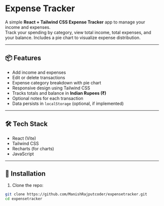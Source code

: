 # Expense Tracker

A simple **React + Tailwind CSS Expense Tracker** app to manage your income and expenses.  
Track your spending by category, view total income, total expenses, and your balance. Includes a pie chart to visualize expense distribution.

---

## 📦 Features

- Add income and expenses
- Edit or delete transactions
- Expense category breakdown with pie chart
- Responsive design using Tailwind CSS
- Tracks totals and balance in **Indian Rupees (₹)**
- Optional notes for each transaction
- Data persists in `localStorage` (optional, if implemented)

---

## 🛠️ Tech Stack

- React (Vite)
- Tailwind CSS
- Recharts (for charts)
- JavaScript

---

## 🚀 Installation

1. Clone the repo:
```bash
git clone https://github.com/ManishRajputcoder/expensetracker.git
cd expensetracker
